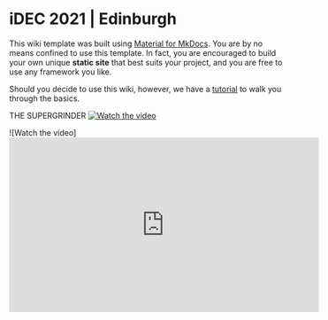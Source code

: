 # iDEC 2021 | Edinburgh

This wiki template was built using [Material for MkDocs](https://squidfunk.github.io/mkdocs-material/). You are by no means confined to use this template. In fact, you are encouraged to build your own unique **static site** that best suits your project, and you are free to use any framework you like.

Should you decide to use this wiki, however, we have a [tutorial](https://wiki.idec.io/team_wiki/mkdocs.html) to walk you through the basics.

THE SUPERGRINDER
[![Watch the video](https://img.youtube.com/vi/t6USKgW261w/maxresdefault.jpg)](https://youtube.com/video/t6USKgW261w)

![Watch the video]<iframe width="560" height="315" src="https://www.youtube.com/embed/t6USKgW261w" title="YouTube video player" frameborder="0" allow="accelerometer; autoplay; clipboard-write; encrypted-media; gyroscope; picture-in-picture" allowfullscreen></iframe>
